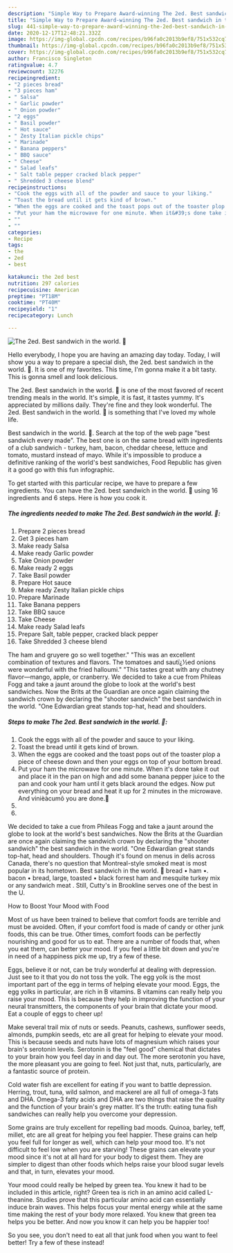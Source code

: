 ```yaml
---
description: "Simple Way to Prepare Award-winning The 2ed. Best sandwich in the world. 🙂"
title: "Simple Way to Prepare Award-winning The 2ed. Best sandwich in the world. 🙂"
slug: 441-simple-way-to-prepare-award-winning-the-2ed-best-sandwich-in-the-world
date: 2020-12-17T12:48:21.332Z
image: https://img-global.cpcdn.com/recipes/b96fa0c2013b9ef8/751x532cq70/the-2ed-best-sandwich-in-the-world-🙂-recipe-main-photo.jpg
thumbnail: https://img-global.cpcdn.com/recipes/b96fa0c2013b9ef8/751x532cq70/the-2ed-best-sandwich-in-the-world-🙂-recipe-main-photo.jpg
cover: https://img-global.cpcdn.com/recipes/b96fa0c2013b9ef8/751x532cq70/the-2ed-best-sandwich-in-the-world-🙂-recipe-main-photo.jpg
author: Francisco Singleton
ratingvalue: 4.7
reviewcount: 32276
recipeingredient:
- "2 pieces bread"
- "3 pieces ham"
- " Salsa"
- " Garlic powder"
- " Onion powder"
- "2 eggs"
- " Basil powder"
- " Hot sauce"
- " Zesty Italian pickle chips"
- " Marinade"
- " Banana peppers"
- " BBQ sauce"
- " Cheese"
- " Salad leafs"
- " Salt table pepper cracked black pepper"
- " Shredded 3 cheese blend"
recipeinstructions:
- "Cook the eggs with all of the powder and sauce to your liking."
- "Toast the bread until it gets kind of brown."
- "When the eggs are cooked and the toast pops out of the toaster plop a piece of cheese down and then your eggs on top of your bottom bread."
- "Put your ham the microwave for one minute. When it&#39;s done take it out and place it in the pan on high and add some banana pepper juice to the pan and cook your ham until it gets black around the edges. Now put everything on your bread and heat it up for 2 minutes in the microwave. And vinièàcumõ you are done.🙂"
- ""
- ""
categories:
- Recipe
tags:
- the
- 2ed
- best

katakunci: the 2ed best 
nutrition: 297 calories
recipecuisine: American
preptime: "PT18M"
cooktime: "PT40M"
recipeyield: "1"
recipecategory: Lunch

---
```



![The 2ed. Best sandwich in the world. 🙂](https://img-global.cpcdn.com/recipes/b96fa0c2013b9ef8/751x532cq70/the-2ed-best-sandwich-in-the-world-🙂-recipe-main-photo.jpg)

Hello everybody, I hope you are having an amazing day today. Today, I will show you a way to prepare a special dish, the 2ed. best sandwich in the world. 🙂. It is one of my favorites. This time, I'm gonna make it a bit tasty. This is gonna smell and look delicious.

The 2ed. Best sandwich in the world. 🙂 is one of the most favored of recent trending meals in the world. It's simple, it is fast, it tastes yummy. It's appreciated by millions daily. They're fine and they look wonderful. The 2ed. Best sandwich in the world. 🙂 is something that I've loved my whole life.

Best sandwich in the world. 🙂. Search at the top of the web page &#34;best sandwich every made&#34;. The best one is on the same bread with ingredients of a club sandwich - turkey, ham, bacon, cheddar cheese, lettuce and tomato, mustard instead of mayo. While it&#39;s impossible to produce a definitive ranking of the world&#39;s best sandwiches, Food Republic has given it a good go with this fun infographic.


To get started with this particular recipe, we have to prepare a few ingredients. You can have the 2ed. best sandwich in the world. 🙂 using 16 ingredients and 6 steps. Here is how you cook it.

<!--inarticleads1-->

##### The ingredients needed to make The 2ed. Best sandwich in the world. 🙂:

1. Prepare 2 pieces bread
1. Get 3 pieces ham
1. Make ready  Salsa
1. Make ready  Garlic powder
1. Take  Onion powder
1. Make ready 2 eggs
1. Take  Basil powder
1. Prepare  Hot sauce
1. Make ready  Zesty Italian pickle chips
1. Prepare  Marinade
1. Take  Banana peppers
1. Take  BBQ sauce
1. Take  Cheese
1. Make ready  Salad leafs
1. Prepare  Salt, table pepper, cracked black pepper
1. Take  Shredded 3 cheese blend


The ham and gruyere go so well together.&#34; &#34;This was an excellent combination of textures and flavors. The tomatoes and sautï¿½ed onions were wonderful with the fried halloumi.&#34; &#34;This tastes great with any chutney flavor—mango, apple, or cranberry. We decided to take a cue from Phileas Fogg and take a jaunt around the globe to look at the world&#39;s best sandwiches. Now the Brits at the Guardian are once again claiming the sandwich crown by declaring the &#34;shooter sandwich&#34; the best sandwich in the world. &#34;One Edwardian great stands top-hat, head and shoulders. 

<!--inarticleads2-->

##### Steps to make The 2ed. Best sandwich in the world. 🙂:

1. Cook the eggs with all of the powder and sauce to your liking.
1. Toast the bread until it gets kind of brown.
1. When the eggs are cooked and the toast pops out of the toaster plop a piece of cheese down and then your eggs on top of your bottom bread.
1. Put your ham the microwave for one minute. When it&#39;s done take it out and place it in the pan on high and add some banana pepper juice to the pan and cook your ham until it gets black around the edges. Now put everything on your bread and heat it up for 2 minutes in the microwave. And vinièàcumõ you are done.🙂
1. 
1. 


We decided to take a cue from Phileas Fogg and take a jaunt around the globe to look at the world&#39;s best sandwiches. Now the Brits at the Guardian are once again claiming the sandwich crown by declaring the &#34;shooter sandwich&#34; the best sandwich in the world. &#34;One Edwardian great stands top-hat, head and shoulders. Though it&#39;s found on menus in delis across Canada, there&#39;s no question that Montreal-style smoked meat is most popular in its hometown. Best sandwich in the world. 🙂 bread • ham •. bacon • bread, large, toasted • black forrest ham and mesquite turkey mix or any sandwich meat . Still, Cutty&#39;s in Brookline serves one of the best in the U. 

How to Boost Your Mood with Food


Most of us have been trained to believe that comfort foods are terrible and must be avoided. Often, if your comfort food is made of candy or other junk foods, this can be true. Other times, comfort foods can be perfectly nourishing and good for us to eat. There are a number of foods that, when you eat them, can better your mood. If you feel a little bit down and you're in need of a happiness pick me up, try a few of these.

Eggs, believe it or not, can be truly wonderful at dealing with depression. Just see to it that you do not toss the yolk. The egg yolk is the most important part of the egg in terms of helping elevate your mood. Eggs, the egg yolks in particular, are rich in B vitamins. B vitamins can really help you raise your mood. This is because they help in improving the function of your neural transmitters, the components of your brain that dictate your mood. Eat a couple of eggs to cheer up!

Make several trail mix of nuts or seeds. Peanuts, cashews, sunflower seeds, almonds, pumpkin seeds, etc are all great for helping to elevate your mood. This is because seeds and nuts have lots of magnesium which raises your brain's serotonin levels. Serotonin is the "feel good" chemical that dictates to your brain how you feel day in and day out. The more serotonin you have, the more pleasant you are going to feel. Not just that, nuts, particularly, are a fantastic source of protein.

Cold water fish are excellent for eating if you want to battle depression. Herring, trout, tuna, wild salmon, and mackerel are all full of omega-3 fats and DHA. Omega-3 fatty acids and DHA are two things that raise the quality and the function of your brain's grey matter. It's the truth: eating tuna fish sandwiches can really help you overcome your depression. 

Some grains are truly excellent for repelling bad moods. Quinoa, barley, teff, millet, etc are all great for helping you feel happier. These grains can help you feel full for longer as well, which can help your mood too. It's not difficult to feel low when you are starving! These grains can elevate your mood since it's not at all hard for your body to digest them. They are simpler to digest than other foods which helps raise your blood sugar levels and that, in turn, elevates your mood.

Your mood could really be helped by green tea. You knew it had to be included in this article, right? Green tea is rich in an amino acid called L-theanine. Studies prove that this particular amino acid can essentially induce brain waves. This helps focus your mental energy while at the same time making the rest of your body more relaxed. You knew that green tea helps you be better. And now you know it can help you be happier too!

So you see, you don't need to eat all that junk food when you want to feel better! Try a few of these instead!


